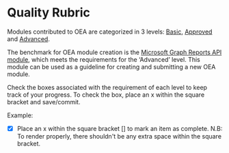 # Quality Rubric
Modules contributed to OEA are categorized in 3 levels: [Basic](https://github.com/ivybarley/OpenEduAnalytics/blob/main/modules/_Creation_Kit/rubric/basic.md), [Approved](https://github.com/ivybarley/OpenEduAnalytics/blob/main/modules/_Creation_Kit/rubric/approved.md) and [Advanced](https://github.com/ivybarley/OpenEduAnalytics/blob/main/modules/_Creation_Kit/rubric/advanced.md). 

The benchmark for OEA module creation is the [Microsoft Graph Reports API module](https://github.com/microsoft/OpenEduAnalytics/tree/main/modules/Microsoft_Graph), which meets the requirements for the ‘Advanced’ level. This module can be used as a guideline for creating and submitting a new OEA module.

Check the boxes associated with the requirement of each level to keep track of your progress. To check the box, place an x within the square bracket and save/commit.

Example: 
- [x] Place an x within the square bracket [] to mark an item as complete. N.B: To render properly, there shouldn't be any extra space within the square bracket.
